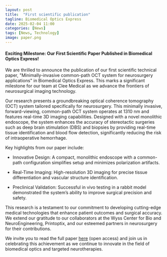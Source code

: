 ```yaml
---
layout: post
title:  "First scientific publication"
tagline: Biomedical Optics Express
date: 2025-02-04 11:00
categories: [News]
tags: [News, Technology]
image: paper.png
---
```


#### Exciting Milestone: Our First Scientific Paper Published in Biomedical Optics Express!

We are thrilled to announce the publication of our first scientific technical paper, "Minimally-invasive common-path OCT system for neurosurgery applications" in Biomedical Optics Express. This marks a significant milestone for our team at Clee Medical as we advance the frontiers of neurosurgical imaging technology.

Our research presents a groundbreaking optical coherence tomography (OCT) system tailored specifically for neurosurgery. This minimally invasive, forward-viewing, common-path OCT system operates at 1310 nm and features real-time 3D imaging capabilities. Designed with a novel monolithic endoscope, the system enhances the accuracy of stereotactic surgeries such as deep brain stimulation (DBS) and biopsies by providing real-time tissue identification and blood flow detection, significantly reducing the risk of intraoperative hemorrhage.

Key highlights from our paper include:

- Innovative Design: A compact, monolithic endoscope with a common-path configuration simplifies setup and minimizes polarization artifacts.

- Real-Time Imaging: High-resolution 3D imaging for precise tissue differentiation and vascular structure identification.

- Preclinical Validation: Successful in vivo testing in a rabbit model demonstrated the system’s ability to improve surgical precision and safety.

This research is a testament to our commitment to developing cutting-edge medical technologies that enhance patient outcomes and surgical accuracy. We extend our gratitude to our collaborators at the Wyss Center for Bio and NeuroEngineering, Printoptix, and our esteemed partners in neurosurgery for their contributions.

We invite you to read the full paper [here](https://opg.optica.org/boe/fulltext.cfm?uri=boe-16-2-872&id=567620) (open access) and join us in celebrating this achievement as we continue to innovate in the field of biomedical optics and targeted neurotherapies.

